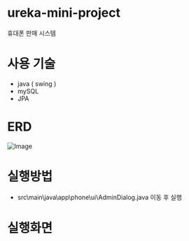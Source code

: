 # ureka-mini-project
휴대폰 판매 시스템 


# 사용 기술 
- java ( swing )
- mySQL
- JPA

# ERD
![Image](https://github.com/user-attachments/assets/e5a45a1c-623a-4672-b1da-281f7124c3c8)

# 실행방법
- src\main\java\app\phone\ui\AdminDialog.java 이동 후 실행


# 실행화면

